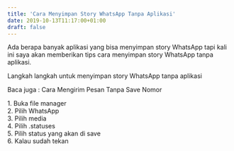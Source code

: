 ```yaml
---
title: 'Cara Menyimpan Story WhatsApp Tanpa Aplikasi'
date: 2019-10-13T11:17:00+01:00
draft: false
---
```


  
  
  
Ada berapa banyak aplikasi yang bisa menyimpan story WhatsApp tapi kali ini saya akan memberikan tips cara menyimpan story WhatsApp tanpa aplikasi.  
  
  
  
  
  
  
Langkah langkah untuk menyimpan story WhatsApp tanpa aplikasi  
  
Baca juga : Cara Mengirim Pesan Tanpa Save Nomor  
  
1\. Buka file manager  
2\. Pilih WhatsApp  
3\. Pilih media  
4\. Pilih .statuses  
5\. Pilih status yang akan di save  
6\. Kalau sudah tekan